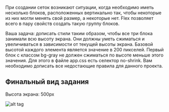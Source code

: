 <p>При создании сеток возникают ситуации, когда необходимо иметь несколько блоков, расположенных вертикально так, чтобы некоторые из них могли менять свой размер, а некоторые нет. Flex позволяет всего в пару свойств создать такую группу блоков.</p>
<p>Ваша задача: дописать стили таким образом, чтобы все три блока занимали всю высоту экрана. Они должны уметь сжиматься и увеличиваться в зависимости от текущей высоты экрана. Базовой высотой каждого элемента является значение в 200 пикселей. Первый блок с классом bg-gray не должен сжиматься по высоте меньше этого значения. Для этого в файле app.css есть селектор no-shrink. Вам необходимо дописать все недостающие правила для данного проекта.</p>
<h2>Финальный вид задания</h2>
<p>Высота экрана: 500px</p>

![alt tag](https://cdn2.hexlet.io/store/derivatives/original/e8245831472fe51cfe77a1e3944e47ca.png)
